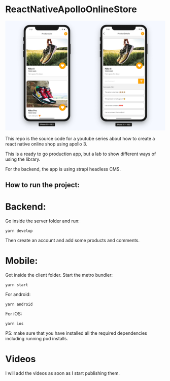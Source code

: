 # ReactNativeApolloOnlineStore

![](./.github/images/result.jpg)

This repo is the source code for a youtube series about how to create a react native online shop using apollo 3.

This is a ready to go production app, but a lab to show different ways of using the library.

For the backend, the app is using strapi headless CMS.

## How to run the project:

# Backend:

Go inside the server folder and run:

```
yarn develop
```

Then create an account and add some products and comments.

# Mobile:

Got inside the client folder.
Start the metro bundler:

```
yarn start
```

For android:

```
yarn android
```

For iOS:
```
yarn ios
```

PS: make sure that you have installed all the required dependencies including running pod installs.

# Videos

I will add the videos as soon as I start publishing them.
